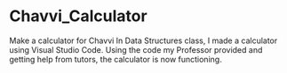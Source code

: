 # Chavvi_Calculator
Make a calculator for Chavvi
In Data Structures class, I made a calculator using Visual Studio Code.
Using the code my Professor provided and getting help from tutors, the calculator is now functioning.
